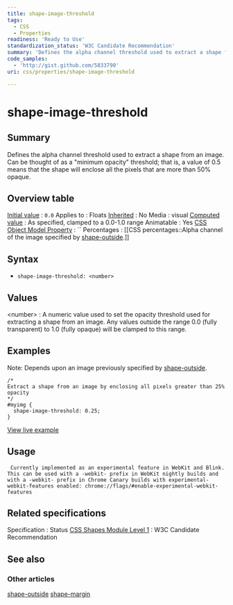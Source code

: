 ```yaml
---
title: shape-image-threshold
tags:
  - CSS
  - Properties
readiness: 'Ready to Use'
standardization_status: 'W3C Candidate Recommendation'
summary: 'Defines the alpha channel threshold used to extract a shape from an image. Can be thought of as a "minimum opacity" threshold; that is, a value of 0.5 means that the shape will enclose all the pixels that are more than 50% opaque.'
code_samples:
  - 'http://gist.github.com/5833790'
uri: css/properties/shape-image-threshold

---
```

# shape-image-threshold

## Summary

Defines the alpha channel threshold used to extract a shape from an image. Can be thought of as a "minimum opacity" threshold; that is, a value of 0.5 means that the shape will enclose all the pixels that are more than 50% opaque.

## Overview table

[Initial value](/css/concepts/initial_value)
:   `0.0`
Applies to
:   Floats
[Inherited](/css/concepts/inherited)
:   No
Media
:   visual
[Computed value](/css/concepts/computed_value)
:   As specified, clamped to a 0.0-1.0 range
Animatable
:   Yes
[CSS Object Model Property](/css/concepts/cssom)
:   ``
Percentages
:   [[CSS percentages::Alpha channel of the image specified by [shape-outside](/css/properties/shape-outside).]]

## Syntax

-   `shape-image-threshold: <number>`

## Values

\<number\>
:   A numeric value used to set the opacity threshold used for extracting a shape from an image. Any values outside the range 0.0 (fully transparent) to 1.0 (fully opaque) will be clamped to this range.

## Examples

Note: Depends upon an image previously specified by [shape-outside](/css/properties/shape-outside).

``` {.css}
/*
Extract a shape from an image by enclosing all pixels greater than 25% opacity
*/
#myimg {
  shape-image-threshold: 0.25;
}
```

[View live example](http://code.webplatform.org/gist/5833790)

## Usage

     Currently implemented as an experimental feature in WebKit and Blink. This can be used with a -webkit- prefix in WebKit nightly builds and with a -webkit- prefix in Chrome Canary builds with experimental-webkit-features enabled: chrome://flags/#enable-experimental-webkit-features

## Related specifications

Specification
:   Status
[CSS Shapes Module Level 1](http://www.w3.org/TR/css-shapes/)
:   W3C Candidate Recommendation

## See also

### Other articles

[shape-outside](/css/properties/shape-outside) [shape-margin](/css/properties/shape-margin)

